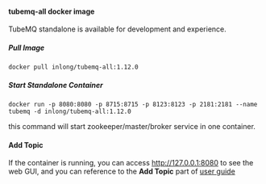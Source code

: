 #### tubemq-all docker image
TubeMQ standalone is available for development and experience.

##### Pull Image
```
docker pull inlong/tubemq-all:1.12.0
```

##### Start Standalone Container
```
docker run -p 8080:8080 -p 8715:8715 -p 8123:8123 -p 2181:2181 --name tubemq -d inlong/tubemq-all:1.12.0
```
this command will start zookeeper/master/broker service in one container.
#### Add Topic
If the container is running, you can access http://127.0.0.1:8080 to see the web GUI, and you can reference to the **Add Topic** part of [user guide](https://inlong.apache.org/docs/next/modules/tubemq/quick_start#2-quick-start)
